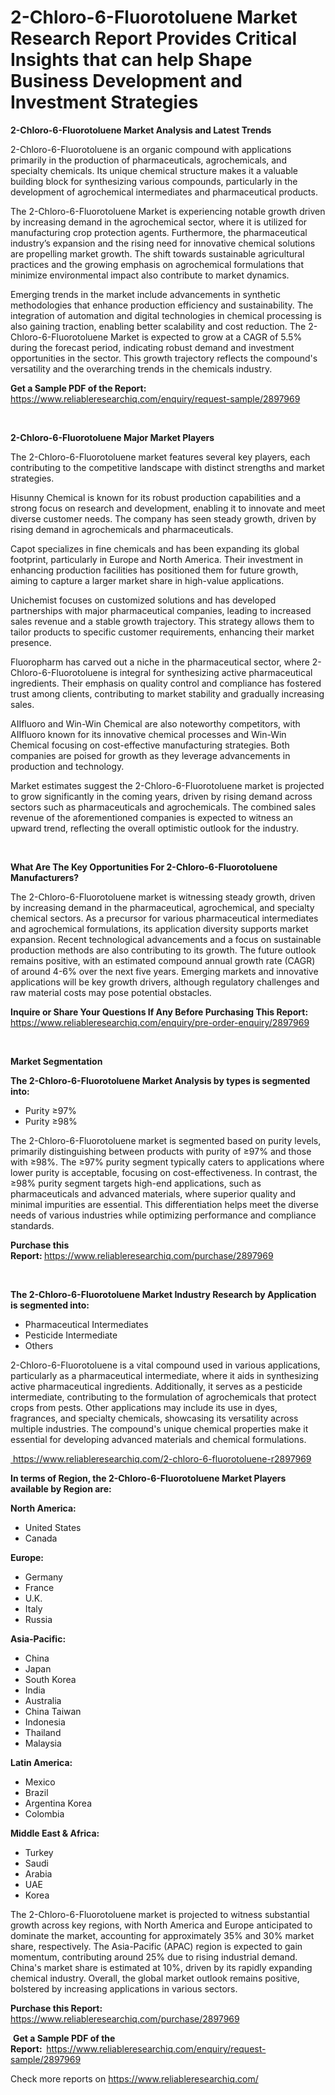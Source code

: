 <p><h1>2-Chloro-6-Fluorotoluene Market Research Report Provides Critical Insights that can help Shape Business Development and Investment Strategies</h1></p><p><strong>2-Chloro-6-Fluorotoluene Market Analysis and Latest Trends</strong></p>
<p><p>2-Chloro-6-Fluorotoluene is an organic compound with applications primarily in the production of pharmaceuticals, agrochemicals, and specialty chemicals. Its unique chemical structure makes it a valuable building block for synthesizing various compounds, particularly in the development of agrochemical intermediates and pharmaceutical products.</p><p>The 2-Chloro-6-Fluorotoluene Market is experiencing notable growth driven by increasing demand in the agrochemical sector, where it is utilized for manufacturing crop protection agents. Furthermore, the pharmaceutical industry’s expansion and the rising need for innovative chemical solutions are propelling market growth. The shift towards sustainable agricultural practices and the growing emphasis on agrochemical formulations that minimize environmental impact also contribute to market dynamics.</p><p>Emerging trends in the market include advancements in synthetic methodologies that enhance production efficiency and sustainability. The integration of automation and digital technologies in chemical processing is also gaining traction, enabling better scalability and cost reduction. The 2-Chloro-6-Fluorotoluene Market is expected to grow at a CAGR of 5.5% during the forecast period, indicating robust demand and investment opportunities in the sector. This growth trajectory reflects the compound's versatility and the overarching trends in the chemicals industry.</p></p>
<p><strong>Get a Sample PDF of the Report:&nbsp;</strong> <a href="https://www.reliableresearchiq.com/enquiry/request-sample/2897969?utm_campaign=3171&utm_medium=2&utm_source=Github&utm_content=ia&utm_term=15032025&utm_id=2-chloro-6-fluorotoluene">https://www.reliableresearchiq.com/enquiry/request-sample/2897969</a></p>
<p>&nbsp;</p>
<p><strong>2-Chloro-6-Fluorotoluene Major Market Players</strong></p>
<p><p>The 2-Chloro-6-Fluorotoluene market features several key players, each contributing to the competitive landscape with distinct strengths and market strategies. </p><p>Hisunny Chemical is known for its robust production capabilities and a strong focus on research and development, enabling it to innovate and meet diverse customer needs. The company has seen steady growth, driven by rising demand in agrochemicals and pharmaceuticals.</p><p>Capot specializes in fine chemicals and has been expanding its global footprint, particularly in Europe and North America. Their investment in enhancing production facilities has positioned them for future growth, aiming to capture a larger market share in high-value applications.</p><p>Unichemist focuses on customized solutions and has developed partnerships with major pharmaceutical companies, leading to increased sales revenue and a stable growth trajectory. This strategy allows them to tailor products to specific customer requirements, enhancing their market presence.</p><p>Fluoropharm has carved out a niche in the pharmaceutical sector, where 2-Chloro-6-Fluorotoluene is integral for synthesizing active pharmaceutical ingredients. Their emphasis on quality control and compliance has fostered trust among clients, contributing to market stability and gradually increasing sales.</p><p>AIIfluoro and Win-Win Chemical are also noteworthy competitors, with AIIfluoro known for its innovative chemical processes and Win-Win Chemical focusing on cost-effective manufacturing strategies. Both companies are poised for growth as they leverage advancements in production and technology.</p><p>Market estimates suggest the 2-Chloro-6-Fluorotoluene market is projected to grow significantly in the coming years, driven by rising demand across sectors such as pharmaceuticals and agrochemicals. The combined sales revenue of the aforementioned companies is expected to witness an upward trend, reflecting the overall optimistic outlook for the industry.</p></p>
<p>&nbsp;</p>
<p><strong>What Are The Key Opportunities For 2-Chloro-6-Fluorotoluene Manufacturers?</strong></p>
<p><p>The 2-Chloro-6-Fluorotoluene market is witnessing steady growth, driven by increasing demand in the pharmaceutical, agrochemical, and specialty chemical sectors. As a precursor for various pharmaceutical intermediates and agrochemical formulations, its application diversity supports market expansion. Recent technological advancements and a focus on sustainable production methods are also contributing to its growth. The future outlook remains positive, with an estimated compound annual growth rate (CAGR) of around 4-6% over the next five years. Emerging markets and innovative applications will be key growth drivers, although regulatory challenges and raw material costs may pose potential obstacles.</p></p>
<p><strong>Inquire or Share Your Questions If Any Before Purchasing This Report:</strong> <a href="https://www.reliableresearchiq.com/enquiry/pre-order-enquiry/2897969?utm_campaign=3171&utm_medium=2&utm_source=Github&utm_content=ia&utm_term=15032025&utm_id=2-chloro-6-fluorotoluene">https://www.reliableresearchiq.com/enquiry/pre-order-enquiry/2897969</a></p>
<p>&nbsp;</p>
<p><strong>Market Segmentation</strong></p>
<p><strong>The 2-Chloro-6-Fluorotoluene Market Analysis by types is segmented into:</strong></p>
<p><ul><li>Purity ≥97%</li><li>Purity ≥98%</li></ul></p>
<p><p>The 2-Chloro-6-Fluorotoluene market is segmented based on purity levels, primarily distinguishing between products with purity of ≥97% and those with ≥98%. The ≥97% purity segment typically caters to applications where lower purity is acceptable, focusing on cost-effectiveness. In contrast, the ≥98% purity segment targets high-end applications, such as pharmaceuticals and advanced materials, where superior quality and minimal impurities are essential. This differentiation helps meet the diverse needs of various industries while optimizing performance and compliance standards.</p></p>
<p><strong>Purchase this Report:&nbsp;</strong><a href="https://www.reliableresearchiq.com/purchase/2897969?utm_campaign=3171&utm_medium=2&utm_source=Github&utm_content=ia&utm_term=15032025&utm_id=2-chloro-6-fluorotoluene">https://www.reliableresearchiq.com/purchase/2897969</a></p>
<p>&nbsp;</p>
<p><strong>The 2-Chloro-6-Fluorotoluene Market Industry Research by Application is segmented into:</strong></p>
<p><ul><li>Pharmaceutical Intermediates</li><li>Pesticide Intermediate</li><li>Others</li></ul></p>
<p><p>2-Chloro-6-Fluorotoluene is a vital compound used in various applications, particularly as a pharmaceutical intermediate, where it aids in synthesizing active pharmaceutical ingredients. Additionally, it serves as a pesticide intermediate, contributing to the formulation of agrochemicals that protect crops from pests. Other applications may include its use in dyes, fragrances, and specialty chemicals, showcasing its versatility across multiple industries. The compound's unique chemical properties make it essential for developing advanced materials and chemical formulations.</p></p>
<p><a href="https://www.reliableresearchiq.com/2-chloro-6-fluorotoluene-r2897969?utm_campaign=3171&utm_medium=2&utm_source=Github&utm_content=ia&utm_term=15032025&utm_id=2-chloro-6-fluorotoluene">&nbsp;https://www.reliableresearchiq.com/2-chloro-6-fluorotoluene-r2897969</a></p>
<p><strong>In terms of Region, the 2-Chloro-6-Fluorotoluene Market Players available by Region are:</strong></p>
<p>
    <p> <strong> North America: </strong>
        <ul>
            <li>United States</li>
            <li>Canada</li>
        </ul>
        </p> 
    <p> <strong> Europe: </strong>
        <ul>
            <li>Germany</li>
            <li>France</li>
            <li>U.K.</li>
            <li>Italy</li>
            <li>Russia</li>
        </ul>
        </p> 
    <p> <strong> Asia-Pacific: </strong>
        <ul>
            <li>China</li>
            <li>Japan</li>
            <li>South Korea</li>
            <li>India</li>
            <li>Australia</li>
            <li>China Taiwan</li>
            <li>Indonesia</li>
            <li>Thailand</li>
            <li>Malaysia</li>
        </ul>
        </p> 
    <p> <strong> Latin America: </strong>
        <ul>
            <li>Mexico</li>
            <li>Brazil</li>
            <li>Argentina Korea</li>
            <li>Colombia</li>
        </ul>
        </p> 
    <p> <strong> Middle East & Africa: </strong>
        <ul>
            <li>Turkey</li>
            <li>Saudi</li>
            <li>Arabia</li>
            <li>UAE</li>
            <li>Korea</li>
        </ul>
    </p>
    </p>
<p><p>The 2-Chloro-6-Fluorotoluene market is projected to witness substantial growth across key regions, with North America and Europe anticipated to dominate the market, accounting for approximately 35% and 30% market share, respectively. The Asia-Pacific (APAC) region is expected to gain momentum, contributing around 25% due to rising industrial demand. China's market share is estimated at 10%, driven by its rapidly expanding chemical industry. Overall, the global market outlook remains positive, bolstered by increasing applications in various sectors.</p></p>
<p><strong>Purchase this Report: </strong><a href="https://www.reliableresearchiq.com/purchase/2897969?utm_campaign=3171&utm_medium=2&utm_source=Github&utm_content=ia&utm_term=15032025&utm_id=2-chloro-6-fluorotoluene">https://www.reliableresearchiq.com/purchase/2897969</a></p>
<p>&nbsp;<strong>Get a Sample PDF of the Report:&nbsp;&nbsp;</strong><a href="https://www.reliableresearchiq.com/enquiry/request-sample/2897969?utm_campaign=3171&utm_medium=2&utm_source=Github&utm_content=ia&utm_term=15032025&utm_id=2-chloro-6-fluorotoluene">https://www.reliableresearchiq.com/enquiry/request-sample/2897969</a></p>
<p><strong></strong></p>
<p>Check more reports on <a href="https://www.reliableresearchiq.com/?utm_campaign=3171&utm_medium=2&utm_source=Github&utm_content=ia&utm_term=15032025&utm_id=2-chloro-6-fluorotoluene">https://www.reliableresearchiq.com/</a></p>